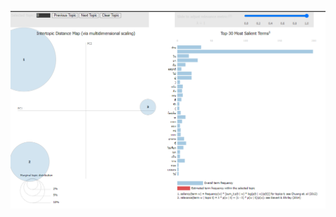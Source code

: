 ![NLP Picture](https://github.com/JumpNatchanon/MADT8101-Customer-Analytics/blob/b6e9878082a364d86b0c360c733400a77b1593ff/05%20Voice%20of%20Customer/Pictures/NLP.png)
